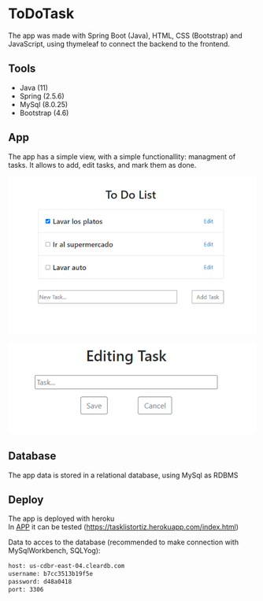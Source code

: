 # ToDoTask

The app was made with Spring Boot (Java), HTML, CSS (Bootstrap) and JavaScript, using thymeleaf to connect the backend to the frontend.

## Tools

- Java (11)
- Spring (2.5.6)
- MySql (8.0.25)
- Bootstrap (4.6)

## App

The app has a simple view, with a simple functionallity: managment of tasks. It allows to add, edit tasks, and mark them as done.

![alt text](https://github.com/OrtizGeronimo/ToDoTask/blob/master/files/Index.png?raw=true)

![alt text](https://github.com/OrtizGeronimo/ToDoTask/blob/master/files/Edit.png?raw=true)

## Database

The app data is stored in a relational database, using MySql as RDBMS 

## Deploy

The app is deployed with heroku <br>
In [APP](https://tasklistortiz.herokuapp.com/index.html) it can be tested    (https://tasklistortiz.herokuapp.com/index.html)
<br>

Data to acces to the database (recommended to make connection with MySqlWorkbench, SQLYog):
```
host: us-cdbr-east-04.cleardb.com
username: b7cc3513b19f5e
password: d48a0418
port: 3306
```
